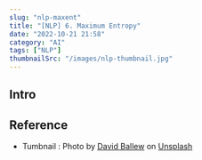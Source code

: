 ```yaml
---
slug: "nlp-maxent"
title: "[NLP] 6. Maximum Entropy"
date: "2022-10-21 21:58"
category: "AI"
tags: ["NLP"]
thumbnailSrc: "/images/nlp-thumbnail.jpg"
---
```


## Intro

## Reference

- Tumbnail : Photo by [David Ballew](https://unsplash.com/@daveballew?utm_source=unsplash&utm_medium=referral&utm_content=creditCopyText) on [Unsplash](https://unsplash.com/@daveballew?utm_source=unsplash&utm_medium=referral&utm_content=creditCopyText)
